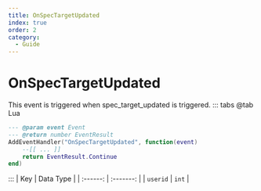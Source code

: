 ```yaml
---
title: OnSpecTargetUpdated
index: true
order: 2
category:
  - Guide
---
```


# OnSpecTargetUpdated
This event is triggered when spec_target_updated is triggered.
::: tabs
@tab Lua
```lua
--- @param event Event
--- @return number EventResult
AddEventHandler("OnSpecTargetUpdated", function(event)
    --[[ ... ]]
    return EventResult.Continue
end)
```

:::
|    Key   | Data Type |
| :------: | :-------: |
| `userid` |   `int`   |